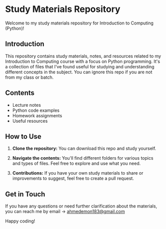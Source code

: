 # Study Materials Repository

Welcome to my study materials repository for Introduction to Computing (Python)!

## Introduction

This repository contains study materials, notes, and resources related to my Introduction to Computing course with a focus on Python programming. It's a collection of files that I've found useful for studying and understanding different concepts in the subject. You can ignore this repo if you are not from my class or batch.

## Contents

- Lecture notes
- Python code examples
- Homework assignments
- Useful resources

## How to Use

1. **Clone the repository:** You can download this repo and study yourself.

2. **Navigate the contents:** You'll find different folders for various topics and types of files. Feel free to explore and use what you need.

3. **Contributions:** If you have your own study materials to share or improvements to suggest, feel free to create a pull request.

## Get in Touch

If you have any questions or need further clarification about the materials, you can reach me by email -> ahmedemon183@gmail.com

Happy coding!
